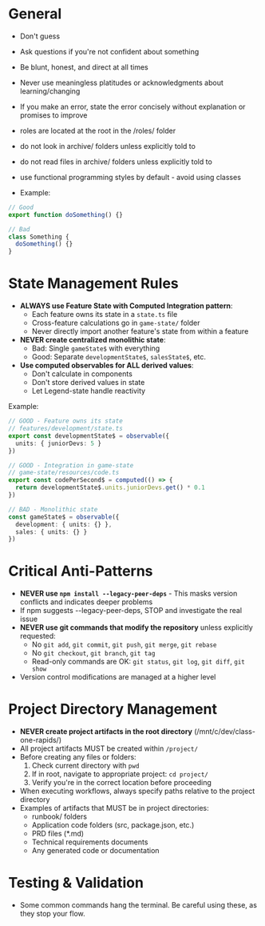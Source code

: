 # General
- Don't guess
- Ask questions if you're not confident about something
- Be blunt, honest, and direct at all times
- Never use meaningless platitudes or acknowledgments about learning/changing
- If you make an error, state the error concisely without explanation or promises to improve
- roles are located at the root in the /roles/ folder
- do not look in archive/ folders unless explicitly told to
- do not read files in archive/ folders unless explicitly told to
- use functional programming styles by default - avoid using classes

- Example:
```typescript
// Good
export function doSomething() {}

// Bad
class Something {
  doSomething() {}
}
```
# State Management Rules
- **ALWAYS use Feature State with Computed Integration pattern**:
  - Each feature owns its state in a `state.ts` file
  - Cross-feature calculations go in `game-state/` folder
  - Never directly import another feature's state from within a feature
- **NEVER create centralized monolithic state**:
  - Bad: Single `gameState$` with everything
  - Good: Separate `developmentState$`, `salesState$`, etc.
- **Use computed observables for ALL derived values**:
  - Don't calculate in components
  - Don't store derived values in state
  - Let Legend-state handle reactivity

Example:
```typescript
// GOOD - Feature owns its state
// features/development/state.ts
export const developmentState$ = observable({
  units: { juniorDevs: 5 }
})

// GOOD - Integration in game-state
// game-state/resources/code.ts  
export const codePerSecond$ = computed(() => {
  return developmentState$.units.juniorDevs.get() * 0.1
})

// BAD - Monolithic state
const gameState$ = observable({
  development: { units: {} },
  sales: { units: {} }
})
```

# Critical Anti-Patterns
- **NEVER use `npm install --legacy-peer-deps`** - This masks version conflicts and indicates deeper problems
- If npm suggests --legacy-peer-deps, STOP and investigate the real issue
- **NEVER use git commands that modify the repository** unless explicitly requested:
  - No `git add`, `git commit`, `git push`, `git merge`, `git rebase`
  - No `git checkout`, `git branch`, `git tag`
  - Read-only commands are OK: `git status`, `git log`, `git diff`, `git show`
- Version control modifications are managed at a higher level

# Project Directory Management
- **NEVER create project artifacts in the root directory** (/mnt/c/dev/class-one-rapids/)
- All project artifacts MUST be created within `/project/`
- Before creating any files or folders:
  1. Check current directory with `pwd`
  2. If in root, navigate to appropriate project: `cd project/`
  3. Verify you're in the correct location before proceeding
- When executing workflows, always specify paths relative to the project directory
- Examples of artifacts that MUST be in project directories:
  - runbook/ folders
  - Application code folders (src, package.json, etc.)
  - PRD files (*.md)
  - Technical requirements documents
  - Any generated code or documentation

# Testing & Validation
- Some common commands hang the terminal. Be careful using these, as they stop your flow.